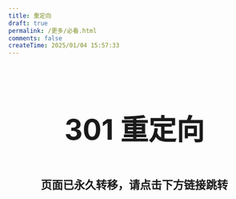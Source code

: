```yaml
---
title: 重定向
draft: true
permalink: /更多/必看.html
comments: false
createTime: 2025/01/04 15:57:33
---
```


<div style="text-align: center; ">
    <p style="font-size: 56px; font-weight: 650; margin-top: 100px">301 重定向</p>
    <p style="font-size: 22px; font-weight: 650; margin-top: 40px;">页面已永久转移，请点击下方链接跳转</p>
    <p style="margin-top: 40px;"></p>
    <LinkCard title="必看-非开源.html" icon="mingcute:navigation-line" href="/必看-非开源.html" />
</div>